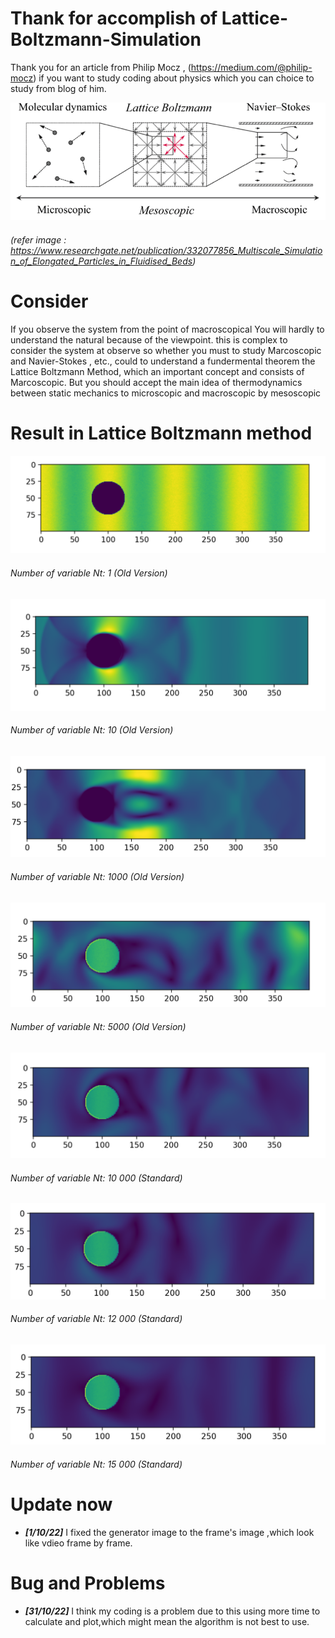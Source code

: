 # Thank for accomplish of Lattice-Boltzmann-Simulation

Thank you for an article from Philip Mocz , (https://medium.com/@philip-mocz) if you want to study coding about physics which you can choice to study from blog of him. 

![MAPPING](Image/Tables.png)

###### (refer image : https://www.researchgate.net/publication/332077856_Multiscale_Simulation_of_Elongated_Particles_in_Fluidised_Beds)

# Consider 
If you observe the system from the point of macroscopical You will hardly to understand the natural because of the viewpoint. this is complex to consider the system at observe so whether you must to study Marcoscopic and Navier-Stokes , etc., could to understand a fundermental theorem the Lattice Boltzmann Method, which an important concept and consists of Marcoscopic. But you should accept the main idea of thermodynamics between static mechanics to  microscopic and macroscopic by mesoscopic

# Result in Lattice Boltzmann method
  
![numNt1](Image/1.png)
###### Number of variable Nt: 1 (Old Version)

![numNt10](Image/10.png)
###### Number of variable Nt: 10 (Old Version)

![numNt1000](Image/1000.png)
###### Number of variable Nt: 1000 (Old Version)

![numNt5k](Image/5000.png)
###### Number of variable Nt: 5000 (Old Version)

![numNt10k](Image/10k.png)
###### Number of variable Nt: 10 000 (Standard)

![numNt12k](Image/12k.png)
###### Number of variable Nt: 12 000 (Standard)

![numNt15k](Image/15k.png)
###### Number of variable Nt: 15 000 (Standard)

# Update now
-  ***[1/10/22]*** I fixed the generator image to the frame's image ,which look like vdieo frame by frame.

# Bug and Problems 
-  ***[31/10/22]*** I think my coding is a problem due to this using more time to calculate and plot,which might mean the algorithm is not best to use.
